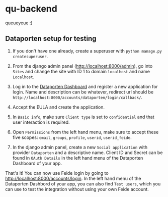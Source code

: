# qu-backend
queueyeue :)


## Dataporten setup for testing

1. If you don't have one already, create a superuser with `python manage.py createsuperuser`.

2. From the django admin panel ([http://localhost:8000/admin](http://localhost:8000/admin)), go into `Sites` and change the site with ID 1 to domain `localhost` and name `Localhost`.

3. Log in to the [Dataporten Dashboard](https://dashboard.dataporten.no) and register a new application for login. Name and description can be whatever, redirect url should be `http://localhost:8000/accounts/dataporten/login/callback/`.

4. Accept the EULA and create the application.

5. In `Basic info`, make sure `Client type` is set to `confidential` and that user interaction is required.

6. Open `Permissions` from the left hand menu, make sure to accept these five scopes: `email`, `groups`, `profile`, `userid`, `userid_feide`.

7. In the django admin panel, create a new `Social application` with provider `Dataporten` and a descriptive name. Client ID and Secret can be found in `OAuth Details` in the left hand menu of the Dataporten Dashboard of your app.

That's it! You can now use Feide login by going to [http://localhost:8000/accounts/login](http://localhost:8000/accounts/login). In the left hand menu of the Dataporten Dashbord of your app, you can also find `Test users`, which you can use to test the integration without using your own Feide account.
